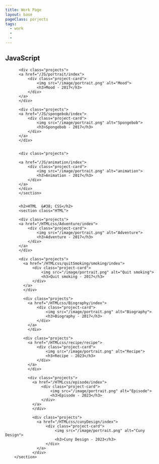 ```yaml
---
title: Work Page
layout: base
pageClass: porjects
tags:
  - work
  - 
  - 
---
```

 <h2>JavaScript</h2>
          <section class="JavaScript">
          
          <div class="projects">
          <a href="/JS/portrait/index">
              <div class="project-card">
                  <img src="/image/portrait.png" alt="Mood">
                  <h3>Mood - 2017</h3>
              </div>
          </a>
          </div>

          <div class="projects">
          <a href="/JS/spongebob/index">
              <div class="project-card">
                  <img src="/image/portrait.png" alt="Spongebob">
                  <h3>Spongebob - 2017</h3>
              </div>
          </a>
          </div>
          
          
          <div class="projects">
            
          <a href="/JS/animation/index">
              <div class="project-card">
                  <img src="/image/portrait.png" alt="animation">
                  <h3>Animation - 2017</h3>
              </div>
          </a>
          </div>
          </section>
        

          <h2>HTML  &#38; CSS</h2>
          <section class="HTML">
          
          <div class="projects">
          <a href="/HTMLcss/Adventure/index">
              <div class="project-card">
                  <img src="/image/portrait.png" alt="Adventure">
                  <h3>Adventure - 2017</h3>
              </div>
          </a>
          </div>
 
          <div class="projects">
            <a href="/HTMLcss/quitSmoking/smoking/index">
                <div class="project-card">
                    <img src="/image/portrait.png" alt="Quit smoking">
                    <h3>Quit smoking - 2017</h3>
                </div>
            </a>
            </div>

            <div class="projects">
              <a href="/HTMLcss/Biography/index">
                  <div class="project-card">
                      <img src="/image/portrait.png" alt="Biography">
                      <h3>Biography - 2017</h3>
                  </div>
              </a>
              </div>

            <div class="projects">
              <a href="/HTMLcss/recipe/recipe">
                  <div class="project-card">
                      <img src="/image/portrait.png" alt="Recipe">
                      <h3>Recipe - 2023</h3>
                  </div>
              </a>
              </div>

              <div class="projects">
                <a href="/HTMLcss/episode/index">
                    <div class="project-card">
                        <img src="/image/portrait.png" alt="Episode">
                        <h3>Episode - 2023</h3>
                    </div>
                </a>
                </div>

                <div class="projects">
                  <a href="/HTMLcss/cunyDesign/index">
                      <div class="project-card">
                          <img src="/image/portrait.png" alt="Cuny Design">
                          <h3>Cuny Design - 2023</h3>
                      </div>
                  </a>
                </div>
        </section>